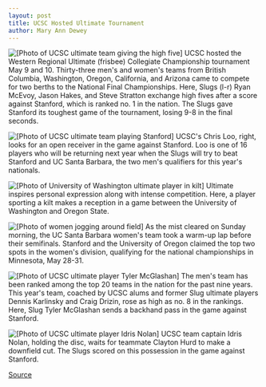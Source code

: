 ```yaml
---
layout: post
title: UCSC Hosted Ultimate Tournament
author: Mary Ann Dewey
---
```


![\[Photo of UCSC ultimate team giving the high five\]][1] UCSC hosted the Western Regional Ultimate (frisbee) Collegiate Championship tournament May  9 and 10. Thirty-three men's and women's teams from British Columbia, Washington, Oregon, California, and Arizona came to compete for two berths to the National Final Championships. Here, Slugs (l-r) Ryan McEvoy, Jason Hakes, and Steve Stratton exchange high fives after a score against Stanford, which is ranked no. 1 in the nation. The Slugs gave Stanford its toughest game of the tournament, losing 9-8 in the final seconds.

![\[Photo of UCSC ultimate team playing Stanford\]][2] UCSC's Chris Loo, right, looks for an open receiver in the game against Stanford. Loo is one of 16 players who will be returning next year when the Slugs will try to beat Stanford and UC Santa Barbara, the two men's qualifiers for this year's nationals.

![\[Photo of University of Washington ultimate player in kilt\]][3] Ultimate inspires personal expression along with intense competition. Here, a player sporting a kilt makes a reception in a game between the University of Washington and Oregon State.

![\[Photo of women jogging around field\]][4] As the mist cleared on Sunday morning, the UC Santa Barbara women's team took a warm-up lap before their semifinals. Stanford and the University of Oregon claimed the top two spots in the women's division, qualifying for the national championships in Minnesota, May 28-31.

![\[Photo of UCSC ultimate player Tyler McGlashan\]][5] The men's team has been ranked among the top 20 teams in the nation for the past nine years. This year's team, coached by UCSC alums and former Slug ultimate players Dennis Karlinsky and Craig Drizin, rose as high as no. 8 in the rankings. Here, Slug Tyler McGlashan sends a backhand pass in the game against Stanford.

![\[Photo of UCSC ultimate player Idris Nolan\]][6] UCSC team captain Idris Nolan, holding the disc, waits for teammate Clayton Hurd to make a downfield cut. The Slugs scored on this possession in the game against Stanford.

[1]: http://www1.ucsc.edu/oncampus/currents/97-98/art/high.five.98-05-18.gif
[2]: http://www1.ucsc.edu/oncampus/currents/97-98/art/slug.ultimate.98-05-18.gif
[3]: http://www1.ucsc.edu/oncampus/currents/97-98/art/ultimate.kilt.98-05-18.gif
[4]: http://www1.ucsc.edu/oncampus/currents/97-98/art/silhouettes.98-05-18.gif
[5]: http://www1.ucsc.edu/oncampus/currents/97-98/art/mcglashan.tyler.98-05-18.gif
[6]: http://www1.ucsc.edu/oncampus/currents/97-98/art/idris.nolan.98-05-18.gif

[Source](http://www1.ucsc.edu/oncampus/currents/97-98/05-18/ultimate.htm "Permalink to UCSC hosted ultimate tournament: 05-18-98")
